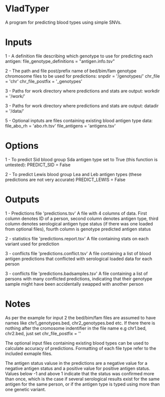 # VladTyper

A program for predicting blood types using simple SNVs.

# Inputs

1 - A definition file describing which genotype to use for predicting each antigen:
    file_genotype_definitions = "antigen.info.tsv"

2 - The path and file post/prefix name of bed/bim/fam genotype chromosome files to be used for predictions:
    snpdir = '/genotypes/'
    chr_file = 'chr'
    chr_file_postfix = '_genotypes'

3 - Paths for work directory where predictions and stats are output:
    workdir = '/work/'

3 - Paths for work directory where predictions and stats are output:
    datadir = '/data/'

5 - Optional inptuts are files containing existing blood antigen type data:
    file_abo_rh = 'abo.rh.tsv'
    file_antigens = 'antigens.tsv'

# Options

1 - To predict Sid blood group Sda antigen type set to True (this function is untested):
    PREDICT_SID = False

2 - To predict Lewis blood group Lea and Leb antigen types (these predictions are not very accurate)
    PREDICT_LEWIS = False

# Outputs

1 - Predictions file 'predictions.tsv'
    A file with 4 columns of data. First column denotes ID of a person, second column denotes antigen type, third column denotes serological antigen type status (if there was one loaded from optional files), fourth column is genotype predicted antigen status

2 - statistics file 'predictions.report.tsv'
    A file containing stats on each variant used for prediction

3 - conflicts file 'predictions.conflict.tsv'
    A file containing a list of blood antigen predictions that conflicted with serological loaded data for each person

3 - conflicts file 'predictions.badsamples.tsv'
    A file containing a list of persons with many conflicted predictions, indicating that their genotype sample might have been accidentally swapped with another person

# Notes

As per the example for input 2 the bed/bim/fam files are assumed to have names like chr1_genotypes.bed, chr2_genotypes.bed etc. If there there is nothing after the cromosome indentifier in the file name e.g chr1.bed, chr2.bed, just set chr_file_postfix = ''

The optional input files containing existing blood types can be used to calculate accuracy of predictions. Formatting of each file type refer to the included exmaple files.

The antigen status valuse in the predictions are a negative value for a negative antigen status and a positive value for positive antigen status. Values below -1 and above 1 indicate that the status was confirmed more than once, which is the case if several serological results exist for the same antigen for the same person, or if the antigen type is typed using more than one genetic variant.